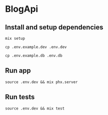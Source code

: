 # BlogApi

## Install and setup dependencies

```
mix setup
```

```
cp .env.example.dev .env.dev
```

```
cp .env.example.db .env.db
```

## Run app

```
source .env.dev && mix phx.server
```

## Run tests

```
source .env.dev && mix test
```